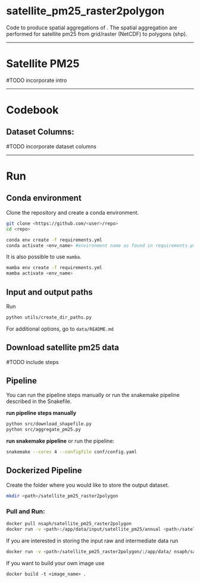 # satellite_pm25_raster2polygon

Code to produce spatial aggregations of [](). The spatial aggregation are performed for satellite pm25 from grid/raster (NetCDF) to polygons (shp).

---

# Satellite PM25

#TODO incorporate intro

---

# Codebook

## Dataset Columns:

#TODO incorporate dataset columns

---

# Run

## Conda environment

Clone the repository and create a conda environment.

```bash
git clone <https://github.com/<user>/repo>
cd <repo>

conda env create -f requirements.yml
conda activate <env_name> #environment name as found in requirements.yml
```

It is also possible to use `mamba`.

```bash
mamba env create -f requirements.yml
mamba activate <env_name>
```

## Input and output paths

Run

```bash
python utils/create_dir_paths.py 
```

For additional options, go to `data/README.md`

## Download satellite pm25 data

#TODO include steps

## Pipeline

You can run the pipeline steps manually or run the snakemake pipeline described in the Snakefile.

**run pipeline steps manually**

```bash
python src/download_shapefile.py
python src/aggregate_pm25.py
```

**run snakemake pipeline**
or run the pipeline:

```bash
snakemake --cores 4 --configfile conf/config.yaml
```

## Dockerized Pipeline

Create the folder where you would like to store the output dataset.

```bash 
mkdir <path>/satellite_pm25_raster2polygon
```

### Pull and Run:

```bash
docker pull nsaph/satellite_pm25_raster2polygon
docker run -v <path>:/app/data/input/satellite_pm25/annual <path>/satellite_pm25_raster2polygon/:/app/data/output/satellite_pm25_raster2polygon nsaph/satellite_pm25_raster2polygon
```  

If you are interested in storing the input raw and intermediate data run

```bash
docker run -v <path>/satellite_pm25_raster2polygon/:/app/data/ nsaph/satellite_pm25_raster2polygon
```

If you want to build your own image use
```
docker build -t <image_name> .
```

